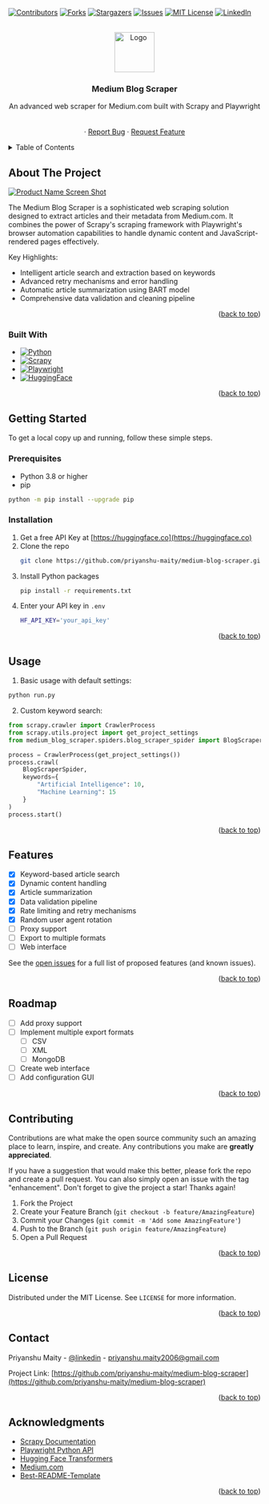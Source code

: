 <!-- Improved compatibility of back to top link: See: https://github.com/othneildrew/Best-README-Template/pull/73 -->
<a name="readme-top"></a>

<!-- PROJECT SHIELDS -->
[![Contributors][contributors-shield]][contributors-url]
[![Forks][forks-shield]][forks-url]
[![Stargazers][stars-shield]][stars-url]
[![Issues][issues-shield]][issues-url]
[![MIT License][license-shield]][license-url]
[![LinkedIn][linkedin-shield]][linkedin-url]

<!-- PROJECT LOGO -->
<br />
<div align="center">
  <a href="https://github.com/priyanshu-maity/medium-blog-scraper">
    <img src="images/logo.png" alt="Logo" width="80" height="80">
  </a>

  <h3 align="center">Medium Blog Scraper</h3>

  <p align="center">
    An advanced web scraper for Medium.com built with Scrapy and Playwright
    <br />
    <br />
    <br />
    ·
    <a href="https://github.com/priyanshu-maity/medium-blog-scraper/issues">Report Bug</a>
    ·
    <a href="https://github.com/priyanshu-maity/medium-blog-scraper/issues">Request Feature</a>
  </p>
</div>

<!-- TABLE OF CONTENTS -->
<details>
  <summary>Table of Contents</summary>
  <ol>
    <li>
      <a href="#about-the-project">About The Project</a>
      <ul>
        <li><a href="#built-with">Built With</a></li>
      </ul>
    </li>
    <li>
      <a href="#getting-started">Getting Started</a>
      <ul>
        <li><a href="#prerequisites">Prerequisites</a></li>
        <li><a href="#installation">Installation</a></li>
      </ul>
    </li>
    <li><a href="#usage">Usage</a></li>
    <li><a href="#features">Features</a></li>
    <li><a href="#roadmap">Roadmap</a></li>
    <li><a href="#contributing">Contributing</a></li>
    <li><a href="#license">License</a></li>
    <li><a href="#contact">Contact</a></li>
    <li><a href="#acknowledgments">Acknowledgments</a></li>
  </ol>
</details>

<!-- ABOUT THE PROJECT -->
## About The Project

[![Product Name Screen Shot][product-screenshot]](https://example.com)

The Medium Blog Scraper is a sophisticated web scraping solution designed to extract articles and their metadata from Medium.com. It combines the power of Scrapy's scraping framework with Playwright's browser automation capabilities to handle dynamic content and JavaScript-rendered pages effectively.

Key Highlights:
* Intelligent article search and extraction based on keywords
* Advanced retry mechanisms and error handling
* Automatic article summarization using BART model
* Comprehensive data validation and cleaning pipeline

<p align="right">(<a href="#readme-top">back to top</a>)</p>

### Built With

* [![Python][Python.org]][Python-url]
* [![Scrapy][Scrapy.org]][Scrapy-url]
* [![Playwright][Playwright.dev]][Playwright-url]
* [![HuggingFace][HuggingFace.co]][HuggingFace-url]

<p align="right">(<a href="#readme-top">back to top</a>)</p>

<!-- GETTING STARTED -->
## Getting Started

To get a local copy up and running, follow these simple steps.

### Prerequisites

* Python 3.8 or higher
* pip
```sh
python -m pip install --upgrade pip
```

### Installation

1. Get a free API Key at [https://huggingface.co](https://huggingface.co)
2. Clone the repo
   ```sh
   git clone https://github.com/priyanshu-maity/medium-blog-scraper.git
   ```
3. Install Python packages
   ```sh
   pip install -r requirements.txt
   ```
4. Enter your API key in `.env`
   ```sh
   HF_API_KEY='your_api_key'
   ```

<p align="right">(<a href="#readme-top">back to top</a>)</p>

<!-- USAGE EXAMPLES -->
## Usage

1. Basic usage with default settings:
```python
python run.py
```

2. Custom keyword search:
```python
from scrapy.crawler import CrawlerProcess
from scrapy.utils.project import get_project_settings
from medium_blog_scraper.spiders.blog_scraper_spider import BlogScraperSpider

process = CrawlerProcess(get_project_settings())
process.crawl(
    BlogScraperSpider,
    keywords={
        "Artificial Intelligence": 10,
        "Machine Learning": 15
    }
)
process.start()
```

<p align="right">(<a href="#readme-top">back to top</a>)</p>

<!-- FEATURES -->
## Features

- [x] Keyword-based article search
- [x] Dynamic content handling
- [x] Article summarization
- [x] Data validation pipeline
- [x] Rate limiting and retry mechanisms
- [x] Random user agent rotation
- [ ] Proxy support
- [ ] Export to multiple formats
- [ ] Web interface

See the [open issues](https://github.com/priyanshu-maity/medium-blog-scraper/issues) for a full list of proposed features (and known issues).

<p align="right">(<a href="#readme-top">back to top</a>)</p>

<!-- ROADMAP -->
## Roadmap

- [ ] Add proxy support
- [ ] Implement multiple export formats
    - [ ] CSV
    - [ ] XML
    - [ ] MongoDB
- [ ] Create web interface
- [ ] Add configuration GUI

<p align="right">(<a href="#readme-top">back to top</a>)</p>

<!-- CONTRIBUTING -->
## Contributing

Contributions are what make the open source community such an amazing place to learn, inspire, and create. Any contributions you make are **greatly appreciated**.

If you have a suggestion that would make this better, please fork the repo and create a pull request. You can also simply open an issue with the tag "enhancement".
Don't forget to give the project a star! Thanks again!

1. Fork the Project
2. Create your Feature Branch (`git checkout -b feature/AmazingFeature`)
3. Commit your Changes (`git commit -m 'Add some AmazingFeature'`)
4. Push to the Branch (`git push origin feature/AmazingFeature`)
5. Open a Pull Request

<p align="right">(<a href="#readme-top">back to top</a>)</p>

<!-- LICENSE -->
## License

Distributed under the MIT License. See `LICENSE` for more information.

<p align="right">(<a href="#readme-top">back to top</a>)</p>

<!-- CONTACT -->
## Contact

Priyanshu Maity - [@linkedin](https://www.linkedin.com/in/priyanshu-maity-34a92230a/) - priyanshu.maity2006@gmail.com

Project Link: [https://github.com/priyanshu-maity/medium-blog-scraper](https://github.com/priyanshu-maity/medium-blog-scraper)

<p align="right">(<a href="#readme-top">back to top</a>)</p>

<!-- ACKNOWLEDGMENTS -->
## Acknowledgments

* [Scrapy Documentation](https://docs.scrapy.org/)
* [Playwright Python API](https://playwright.dev/python/)
* [Hugging Face Transformers](https://huggingface.co/transformers/)
* [Medium.com](https://medium.com)
* [Best-README-Template](https://github.com/othneildrew/Best-README-Template)

<p align="right">(<a href="#readme-top">back to top</a>)</p>

<!-- MARKDOWN LINKS & IMAGES -->
<!-- https://www.markdownguide.org/basic-syntax/#reference-style-links -->
[contributors-shield]: https://img.shields.io/github/contributors/priyanshu-maity/medium-blog-scraper.svg?style=for-the-badge
[contributors-url]: https://github.com/priyanshu-maity/medium-blog-scraper/graphs/contributors
[forks-shield]: https://img.shields.io/github/forks/priyanshu-maity/medium-blog-scraper.svg?style=for-the-badge
[forks-url]: https://github.com/priyanshu-maity/medium-blog-scraper/network/members
[stars-shield]: https://img.shields.io/github/stars/priyanshu-maity/medium-blog-scraper.svg?style=for-the-badge
[stars-url]: https://github.com/priyanshu-maity/medium-blog-scraper/stargazers
[issues-shield]: https://img.shields.io/github/issues/priyanshu-maity/medium-blog-scraper.svg?style=for-the-badge
[issues-url]: https://github.com/priyanshu-maity/medium-blog-scraper/issues
[license-shield]: https://img.shields.io/github/license/priyanshu-maity/medium-blog-scraper.svg?style=for-the-badge
[license-url]: https://github.com/priyanshu-maity/medium-blog-scraper/blob/master/LICENSE
[linkedin-shield]: https://img.shields.io/badge/-LinkedIn-black.svg?style=for-the-badge&logo=linkedin&colorB=555
[linkedin-url]: https://linkedin.com/in/priyanshu-maity
[product-screenshot]: images/screenshot.png
[Python.org]: https://img.shields.io/badge/Python-3776AB?style=for-the-badge&logo=python&logoColor=white
[Python-url]: https://python.org/
[Scrapy.org]: https://img.shields.io/badge/Scrapy-60A839?style=for-the-badge&logo=scrapy&logoColor=white
[Scrapy-url]: https://scrapy.org/
[Playwright.dev]: https://img.shields.io/badge/Playwright-2EAD33?style=for-the-badge&logo=playwright&logoColor=white
[Playwright-url]: https://playwright.dev/
[HuggingFace.co]: https://img.shields.io/badge/HuggingFace-FF9D00?style=for-the-badge&logo=huggingface&logoColor=white
[HuggingFace-url]: https://huggingface.co/
